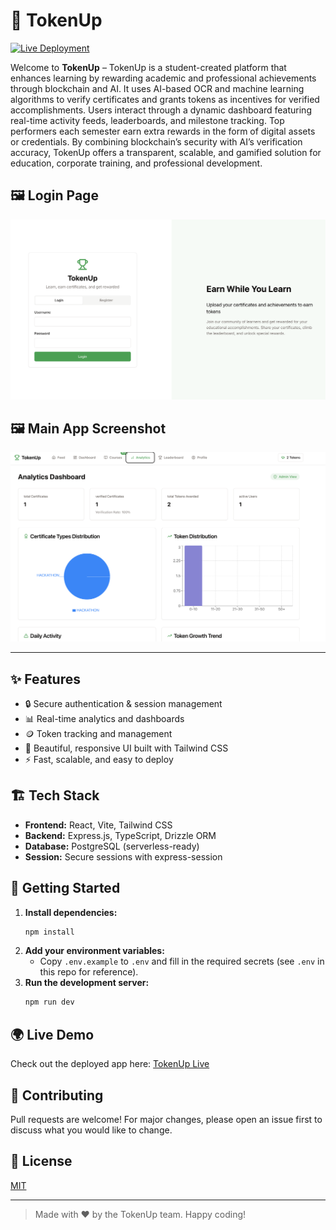 # 🚀 TokenUp

[![Live Deployment](https://img.shields.io/badge/Live%20App-Online-brightgreen?style=flat-square)](https://tokenuo.onrender.com)

Welcome to **TokenUp** – TokenUp is a student-created platform that enhances learning by rewarding academic and professional achievements through blockchain and AI. It uses AI-based OCR and machine learning algorithms to verify certificates and grants tokens as incentives for verified accomplishments. Users interact through a dynamic dashboard featuring real-time activity feeds, leaderboards, and milestone tracking. Top performers each semester earn extra rewards in the form of digital assets or credentials. By combining blockchain’s security with AI’s verification accuracy, TokenUp offers a transparent, scalable, and gamified solution for education, corporate training, and professional development.

## 🖼️ Login Page

![Login Page](screenshot1.png)

## 🖼️ Main App Screenshot

![App Screenshot](screenshot.png)

---

## ✨ Features
- 🔒 Secure authentication & session management
- 📊 Real-time analytics and dashboards
- 🪙 Token tracking and management
- 🎨 Beautiful, responsive UI built with Tailwind CSS
- ⚡ Fast, scalable, and easy to deploy

## 🏗️ Tech Stack
- **Frontend:** React, Vite, Tailwind CSS
- **Backend:** Express.js, TypeScript, Drizzle ORM
- **Database:** PostgreSQL (serverless-ready)
- **Session:** Secure sessions with express-session

## 🚦 Getting Started

1. **Install dependencies:**
   ```bash
   npm install
   ```
2. **Add your environment variables:**
   - Copy `.env.example` to `.env` and fill in the required secrets (see `.env` in this repo for reference).
3. **Run the development server:**
   ```bash
   npm run dev
   ```

## 🌍 Live Demo
Check out the deployed app here: [TokenUp Live](https://tokenuo.onrender.com)

## 🤝 Contributing
Pull requests are welcome! For major changes, please open an issue first to discuss what you would like to change.

## 📄 License
[MIT](LICENSE)

---

> Made with ❤️ by the TokenUp team. Happy coding!
